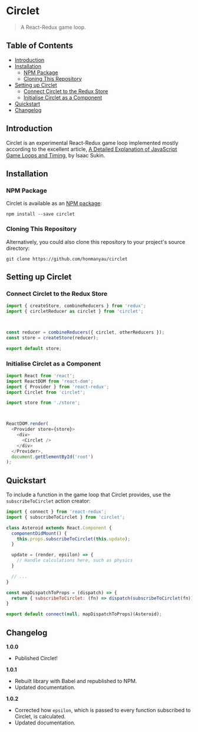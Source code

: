 # Circlet

> A React-Redux game loop.

## Table of Contents

* [Introduction](#introduction)
* [Installation](#installation)
  * [NPM Package](#npm-package)
  * [Cloning This Repository](#cloning-this-repository)
* [Setting up Circlet](#setting-up-circlet)
  * [Connect Circlet to the Redux Store](#connect-circlet-to-the-redux-store)
  * [Initialise Circlet as a Component](#initialise-circlet-as-a-component)
* [Quickstart](#quickstart)
* [Changelog](#changelog)

## Introduction

Circlet is an experimental React-Redux game loop implemented mostly according to the excellent article, [A Detailed Explanation of JavaScript Game Loops and Timing](http://www.isaacsukin.com/news/2015/01/detailed-explanation-javascript-game-loops-and-timing), by Isaac Sukin.

## Installation

### NPM Package

Circlet is available as an [NPM package](https://www.npmjs.com/package/circlet):

```
npm install --save circlet
```

### Cloning This Repository

Alternatively, you could also clone this repository to your project's source directory:

```
git clone https://github.com/honmanyau/circlet
```

## Setting up Circlet

### Connect Circlet to the Redux Store

```javascript
import { createStore, combineReducers } from 'redux';
import { circletReducer as circlet } from 'circlet';



const reducer = combineReducers({ circlet, otherReducers });
const store = createStore(reducer);

export default store;
```

### Initialise Circlet as a Component

```javascript
import React from 'react';
import ReactDOM from 'react-dom';
import { Provider } from 'react-redux';
import Circlet from 'circlet';

import store from './store';



ReactDOM.render(
  <Provider store={store}>
    <div>
      <Circlet />
    </div>
  </Provider>,
  document.getElementById('root')
);
```

## Quickstart

To include a function in the game loop that Circlet provides, use the `subscribeToCirclet` action creator:

```javascript
import { connect } from 'react-redux';
import { subscribeToCirclet } from 'circlet';

class Asteroid extends React.Component {
  componentDidMount() {
    this.props.subscribeToCirclet(this.update);
  }

  update = (render, epsilon) => {
    // Handle calculations here, such as physics
  }

  // ...
}

const mapDispatchToProps = (dispatch) => {
  return { subscribeToCirclet: (fn) => dispatch(subscribeToCirclet(fn)) }
}

export default connect(null, mapDispatchToProps)(Asteroid);
```

## Changelog

**1.0.0**
* Published Circlet!

**1.0.1**
* Rebuilt library with Babel and republished to NPM.
* Updated documentation.

**1.0.2**
* Corrected how `epsilon`, which is passed to every function subscribed to Circlet, is calculated.
* Updated documentation.
